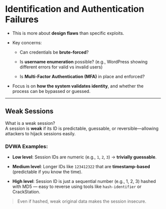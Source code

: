 # Identification and Authentication Failures

- This is more about **design flaws** than specific exploits.
    
- Key concerns:
    
    - Can credentials be **brute-forced**?
        
    - Is **username enumeration** possible? (e.g., WordPress showing different errors for valid vs invalid users)
        
    - Is **Multi-Factor Authentication (MFA)** in place and enforced?
        
- Focus is on **how the system validates identity**, and whether the process can be bypassed or guessed.
    

---

## Weak Sessions

What is a weak session?  
A session is **weak** if its ID is predictable, guessable, or reversible—allowing attackers to hijack sessions easily.

### DVWA Examples:

- **Low level**: Session IDs are numeric (e.g., `1`, `2`, `3`) → **trivially guessable**.
    
- **Medium level**: Longer IDs like `123412322` that are **timestamp-based** (predictable if you know the time).
    
- **High level**: Session ID is just a sequential number (e.g., 1, 2, 3) hashed with MD5 — easy to reverse using tools like `hash-identifier` or CrackStation.
    

> Even if hashed, weak original data makes the session insecure.